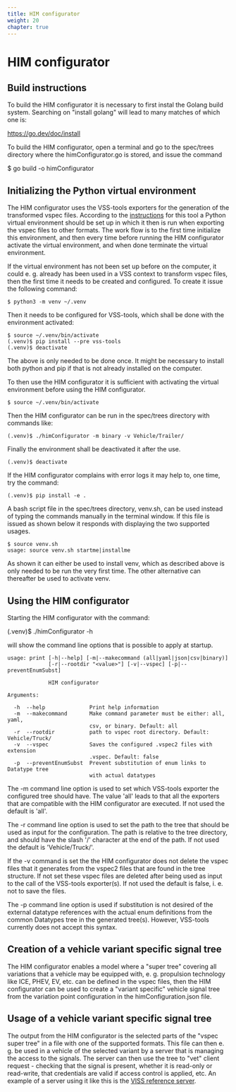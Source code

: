 ```yaml
---
title: HIM configurator
weight: 20
chapter: true
---
```


# HIM configurator

## Build instructions

To build the HIM configurator it is necessary to first instal the Golang build system. Searching on "install golang" will lead to many matches of which one is:

https://go.dev/doc/install

To build the HIM configurator, open a terminal and go to the spec/trees directory where the himConfigurator.go is stored, and issue the command

$ go build -o himConfigurator

## Initializing the Python virtual environment
The HIM configurator uses the VSS-tools exporters for the generation of the transformed vspec files.
According to the [instructions](https://github.com/COVESA/vss-tools/blob/master/README.md)
for this tool a Python virtual environment should be set up in which it then is run when exporting the vspec files to other formats.
The work flow is to the first time initialize this environment, and then every time before running the HIM configurator
activate the virtual environment, and when done terminate the virtual environment.

If the virtual environment has not been set up before on the computer, it could e. g. already has been used in a VSS context to transform vspec files,
then the first time it needs to be created and configured.
To create it issue the following command:
```
$ python3 -m venv ~/.venv
```
Then it needs to be configured for VSS-tools, which shall be done with the environment activated:
```
$ source ~/.venv/bin/activate
(.venv)$ pip install --pre vss-tools
(.venv)$ deactivate
```
The above is only needed to be done once.
It might be necessary to install both python and pip if that is not already installed on the computer.

To then use the HIM configurator it is sufficient with activating the virtual environment before using the HIM configurator.
```
$ source ~/.venv/bin/activate
```
Then the HIM configurator can be run in the spec/trees directory with commands like:
```
(.venv)$ ./himConfigurator -m binary -v Vehicle/Trailer/
```
Finally the environment shall be deactivated it after the use.
```
(.venv)$ deactivate
```
If the HIM configurator complains with error logs it may help to, one time, try the command:
```
(.venv)$ pip install -e .
```
A bash script file in the spec/trees directory, venv.sh, can be used instead of typing the commands manually in the terminal window.
If this file is issued as shown below it responds with displaying the two supported usages.
```
$ source venv.sh 
usage: source venv.sh startme|installme
```
As shown it can either be used to install venv, which as described above is only needed to be run the very first time.
The other alternative can thereafter be used to activate venv.

## Using the HIM configurator

Starting the HIM configurator with the command:

(.venv)$ ./himConfigurator -h

will show the command line options that is possible to apply at startup.

```
usage: print [-h|--help] [-m|--makecommand (all|yaml|json|csv|binary)]
             [-r|--rootdir "<value>"] [-v|--vspec] [-p|--preventEnumSubst]

             HIM configurator

Arguments:

  -h  --help              Print help information
  -m  --makecommand       Make command parameter must be either: all, yaml,
                          csv, or binary. Default: all
  -r  --rootdir           path to vspec root directory. Default: Vehicle/Truck/
  -v  --vspec             Saves the configured .vspec2 files with extension
                          .vspec. Default: false
  -p  --preventEnumSubst  Prevent substitution of enum links to Datatype tree
                          with actual datatypes
```
The -m command line option is used to set which VSS-tools exporter the configured tree should have.
The value 'all' leads to that all the exporters that are compatible with the HIM configurator are executed.
If not used the default is 'all'.

The -r command line option is used to set the path to the tree that should be used as input for the configuration.
The path is relative to the tree directory, and should have the slash '/' character at the end of the path.
If not used the default is 'Vehicle/Truck/'.

If the -v command  is set the the HIM configurator does not delete the vspec files that it generates from the vspec2 files that are found in the tree structure.
If not set these vspec files are deleted after being used as input to the call of the VSS-tools exporter(s).
If not used the default is false, i. e. not to save the files.

The -p command line option is used if substitution is not desired of the external datatype references with the actual enum definitions
from the common Datatypes tree in the generated tree(s). However, VSS-tools currently does not accept this syntax.

## Creation of a vehicle variant specific signal tree
The HIM configurator enables a model where a "super tree" covering all variations that a vehicle may be equipped with,
e. g. propulsion technology like ICE, PHEV, EV, etc. can be defined in the vspec files,
then the HIM configurator can be used to create a "variant specific" vehicle signal tree from the variation point configuration in the himConfiguration.json file.


## Usage of a vehicle variant specific signal tree
The output from the HIM configurator is the selected parts of the "vspec super tree" in a file with one of the supported formats.
This file can then e. g. be used in a vehicle of the selected variant by a server that is managing the access to the signals.
The server can then use the tree to "vet" client request - checking that the signal is present, whether it is read-only or read-write,
that credentials are valid if access control is applied, etc.
An example of a server using it like this is the [VISS reference server](https://github.com/COVESA/vissr).

